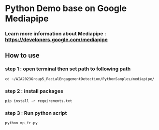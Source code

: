 # Python Demo base on Google Mediapipe

### Learn more information about Mediapipe : https://developers.google.com/mediapipe

## How to use

### step 1 : open terminal then set path to following path
```
cd ~/AIA2023Group5_FacialEngagementDetection/PythonSamples/mediapipe/
```
### step 2 : install packages 
```
pip install -r requirements.txt  
```
### step 3 : Run python script
```
python mp_fr.py
```

